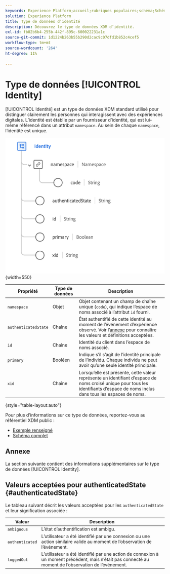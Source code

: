 ```yaml
---
keywords: Experience Platform;accueil;rubriques populaires;schéma;Schéma;XDM;champs;schémas;Schémas;identité;type de données;type de données;type de données;
solution: Experience Platform
title: Type de données d’identité
description: Découvrez le type de données XDM d’identité.
exl-id: fb02b6b4-255b-442f-895c-600022231a1c
source-git-commit: 1d1224b263b55b290d2cac9c07dfd1b852c4cef5
workflow-type: tm+mt
source-wordcount: '264'
ht-degree: 11%

---
```


# Type de données [!UICONTROL Identity]

[!UICONTROL Identité] est un type de données XDM standard utilisé pour distinguer clairement les personnes qui interagissent avec des expériences digitales. L’identité est établie par un fournisseur d’identité, qui est lui-même référencé dans un attribut `namespace`. Au sein de chaque `namespace`, l’identité est unique.

![](../images/data-types/identity.png){width=550}

| Propriété | Type de données | Description |
| --- | --- | --- |
| `namespace` | Objet | Objet contenant un champ de chaîne unique (`code`), qui indique l’espace de noms associé à l’attribut `id` fourni. |
| `authenticatedState` | Chaîne | État authentifié de cette identité au moment de l’événement d’expérience observé. Voir l’[annexe](#authenticatedState) pour connaître les valeurs et définitions acceptées. |
| `id` | Chaîne | Identité du client dans l’espace de noms associé. |
| `primary` | Booléen | Indique s’il s’agit de l’identité principale de l’individu. Chaque individu ne peut avoir qu’une seule identité principale. |
| `xid` | Chaîne | Lorsqu’elle est présente, cette valeur représente un identifiant d’espace de noms croisé unique pour tous les identifiants d’espace de noms inclus dans tous les espaces de noms. |

{style="table-layout:auto"}

Pour plus d’informations sur ce type de données, reportez-vous au référentiel XDM public :

* [ Exemple renseigné ](https://github.com/adobe/xdm/blob/master/components/datatypes/identity.example.1.json)
* [Schéma complet](https://github.com/adobe/xdm/blob/master/components/datatypes/identity.schema.json)

## Annexe

La section suivante contient des informations supplémentaires sur le type de données [!UICONTROL Identity].

## Valeurs acceptées pour authenticatedState {#authenticatedState}

Le tableau suivant décrit les valeurs acceptées pour les `authenticatedState` et leur signification associée :

| Valeur | Description |
| --- | --- |
| `ambiguous` | L’état d’authentification est ambigu. |
| `authenticated` | L’utilisateur a été identifié par une connexion ou une action similaire valide au moment de l’observation de l’événement. |
| `loggedOut` | L’utilisateur a été identifié par une action de connexion à un moment précédent, mais n’était pas connecté au moment de l’observation de l’événement. |
